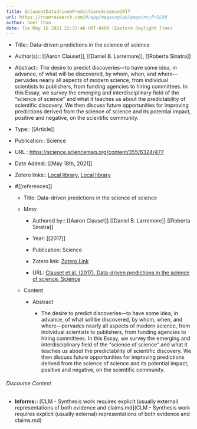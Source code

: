 ```yaml
---
title: @clausetDatadrivenPredictionsScience2017
url: https://roamresearch.com/#/app/megacoglab/page/nvjFr2LV0
author: Joel Chan
date: Tue May 18 2021 22:37:46 GMT-0400 (Eastern Daylight Time)
---
```


- Title:: Data-driven predictions in the science of science
- Author(s):: [[Aaron Clauset]], [[Daniel B. Larremore]], [[Roberta Sinatra]]
- Abstract:: The desire to predict discoveries—to have some idea, in advance, of what will be discovered, by whom, when, and where—pervades nearly all aspects of modern science, from individual scientists to publishers, from funding agencies to hiring committees. In this Essay, we survey the emerging and interdisciplinary field of the “science of science” and what it teaches us about the predictability of scientific discovery. We then discuss future opportunities for improving predictions derived from the science of science and its potential impact, positive and negative, on the scientific community.
- Type:: [[Article]]
- Publication:: Science
- URL : https://science.sciencemag.org/content/355/6324/477
- Date Added:: [[May 18th, 2021]]
- Zotero links:: [Local library](zotero://select/groups/2451508/items/GYDLYA86), [Local library](https://www.zotero.org/groups/2451508/items/GYDLYA86)
- #[[references]]

    - Title: Data-driven predictions in the science of science

    - Meta:

        - Authored by:: [[Aaron Clauset]] [[Daniel B. Larremore]] [[Roberta Sinatra]]

        - Year: [[2017]]

        - Publication: Science

        - Zotero link: [Zotero Link](zotero://select/items/7_GYDLYA86)

        - URL: [Clauset et al. (2017). Data-driven predictions in the science of science. Science](https://science.sciencemag.org/content/355/6324/477)

    - Content

        - Abstract

            - The desire to predict discoveries—to have some idea, in advance, of what will be discovered, by whom, when, and where—pervades nearly all aspects of modern science, from individual scientists to publishers, from funding agencies to hiring committees. In this Essay, we survey the emerging and interdisciplinary field of the “science of science” and what it teaches us about the predictability of scientific discovery. We then discuss future opportunities for improving predictions derived from the science of science and its potential impact, positive and negative, on the scientific community.

###### Discourse Context

- **Informs::** [CLM - Synthesis work requires explicit (usually external) representations of both evidence and claims.md](CLM - Synthesis work requires explicit (usually external) representations of both evidence and claims.md)
